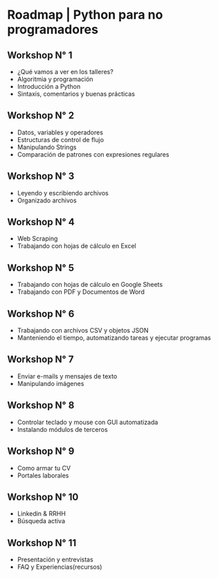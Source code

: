 # Roadmap | Python para no programadores
## Workshop N° 1
- ¿Qué vamos a ver en los talleres?
- Algoritmia y programación
- Introducción a Python
- Sintaxis, comentarios y buenas prácticas
## Workshop N° 2
- Datos, variables y operadores 
- Estructuras de control de flujo
- Manipulando Strings
- Comparación de patrones con expresiones regulares
## Workshop N° 3
- Leyendo y escribiendo archivos
- Organizado archivos
## Workshop N° 4
- Web Scraping
- Trabajando con hojas de cálculo en Excel
## Workshop N° 5
- Trabajando con hojas de cálculo en Google Sheets
- Trabajando con PDF y Documentos de Word
## Workshop N° 6
- Trabajando con archivos CSV y objetos JSON
- Manteniendo el tiempo, automatizando tareas y ejecutar programas
## Workshop N° 7
- Enviar e-mails y mensajes de texto
- Manipulando imágenes
## Workshop N° 8
- Controlar teclado y mouse con GUI automatizada
- Instalando módulos de terceros
## Workshop N° 9
- Como armar tu CV
- Portales laborales
## Workshop N° 10
- Linkedin & RRHH
- Búsqueda activa
## Workshop N° 11
- Presentación y entrevistas
- FAQ y Experiencias(recursos)
